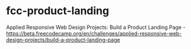 # fcc-product-landing
Applied Responsive Web Design Projects: Build a Product Landing Page - https://beta.freecodecamp.org/en/challenges/applied-responsive-web-design-projects/build-a-product-landing-page
